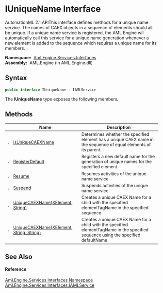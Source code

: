 IUniqueName Interface
=====================
AutomationML 2.1 APIThis interface defines methods for a unique name service. The names of CAEX objects in a sequence of elements should all be unique. If a unique name service is registered, the AML Engine will automatically call this service for a unique name generation whenever a new element is added to the sequence which requires a unique name for its members.

  **Namespace:**  [Aml.Engine.Services.Interfaces][1]  
  **Assembly:**  AML.Engine (in AML.Engine.dll)

Syntax
------

```csharp
public interface IUniqueName : IAMLService
```

The **IUniqueName** type exposes the following members.


Methods
-------

                 | Name                                          | Description                                                                                                                        
---------------- | --------------------------------------------- | ---------------------------------------------------------------------------------------------------------------------------------- 
![Public method] | [IsUniqueCAEXName][2]                         | Determines whether the specified element has a unique CAEX name in the sequence of equal elements of its parent.                   
![Public method] | [RegisterDefault][3]                          | Registers a new default name for the generation of unique names for the specified element.                                         
![Public method] | [Resume][4]                                   | Resumes activities of the unique name service.                                                                                     
![Public method] | [Suspend][5]                                  | Suspends activities of the unique name service.                                                                                    
![Public method] | [UniqueCAEXName(XElement, String)][6]         | Creates a unique CAEX Name for a child with the specified elementTagName in the specified sequence                                 
![Public method] | [UniqueCAEXName(XElement, String, String)][7] | Creates a unique CAEX Name for a child with the specified elementTagName in the specified sequence using the specified defaultName 


See Also
--------

#### Reference
[Aml.Engine.Services.Interfaces Namespace][1]  
[Aml.Engine.Services.Interfaces.IAMLService][8]  

[1]: ../README.md
[2]: IsUniqueCAEXName.md
[3]: RegisterDefault.md
[4]: Resume.md
[5]: Suspend.md
[6]: UniqueCAEXName.md
[7]: UniqueCAEXName_1.md
[8]: ../IAMLService/README.md
[9]: https://www.automationml.org
[10]: ../../icons/logoShade.png
[Public method]: ../../icons/pubmethod.gif "Public method"